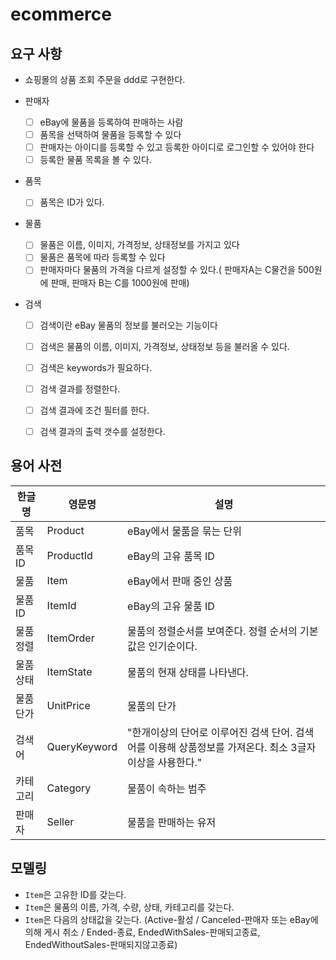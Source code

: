 # ecommerce

## 요구 사항
- 쇼핑몰의 상품 조회 주문을 ddd로 구현한다.

- 판매자
    - [ ]  eBay에 물품을 등록하여 판매하는 사람
    - [ ]  품목을 선택하여 물품을 등록할 수 있다
    - [ ]  판매자는 아이디를 등록할 수 있고 등록한 아이디로 로그인할 수 있어야 한다
    - [ ]  등록한 물품 목록을 볼 수 있다.
    
- 품목
    - [ ]  품목은 ID가 있다.
    
- 물품
    - [ ]  물품은 이름, 이미지, 가격정보, 상태정보를 가지고 있다       
    - [ ]  물품은 품목에 따라 등록할 수 있다
    - [ ]  판매자마다 물품의 가격을 다르게 설정할 수 있다.( 판매자A는 C물건을 500원에 판매, 판매자 B는 C를 1000원에 판매)
    
- 검색
    - [ ]  검색이란 eBay 물품의 정보를 불러오는 기능이다
    - [ ]  검색은 물품의 이름, 이미지, 가격정보, 상태정보 등을 불러올 수 있다.
    - [ ]  검색은 keywords가 필요하다.
    - [ ]  검색 결과를 정렬한다.
    - [ ]  검색 결과에 조건 필터를 한다.
    - [ ]  검색 결과의 출력 갯수를 설정한다.


## 용어 사전

| 한글명 | 영문명 | 설명  |
| --- | --- | --- |
| 품목 | Product | eBay에서 물품을 묶는 단위 |
| 품목ID | ProductId | eBay의 고유 품목 ID |
| 물품 | Item | eBay에서 판매 중인 상품 |
| 물품 ID | ItemId | eBay의 고유 물품 ID |
| 물품 정렬 | ItemOrder | 물품의 정렬순서를 보여준다. 정렬 순서의 기본값은 인기순이다. |
| 물품 상태 | ItemState | 물품의 현재 상태를 나타낸다. |
| 물품 단가 | UnitPrice | 물품의 단가 |
| 검색어 | QueryKeyword | "한개이상의 단어로 이루어진 검색 단어. 검색어를 이용해 상품정보를 가져온다. 최소 3글자 이상을 사용한다." |
| 카테고리 | Category | 물품이 속하는 범주 |
| 판매자 | Seller | 물품을 판매하는 유저 |



## 모델링
- `Item`은 고유한 ID를 갖는다.
- `Item`은 물품의 이름, 가격, 수량, 상태, 카테고리를 갖는다.
- `Item`은 다음의 상태값을 갖는다. (Active-활성 / Canceled-판매자 또는 eBay에 의해 게시 취소 / Ended-종료, EndedWithSales-판매되고종료, EndedWithoutSales-판매되지않고종료)